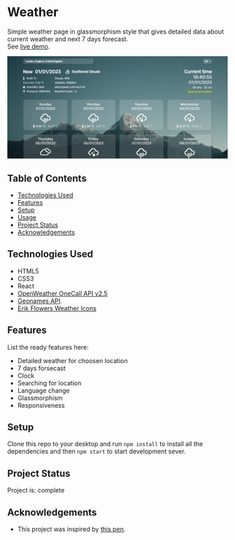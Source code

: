# Weather
Simple weather page in glassmorphism style that gives detailed data about current weather and next 7 days forecast.<br>
See [live demo](https://weather-artur-pas.netlify.app).

![Example screenshot](screenshot.png)


## Table of Contents
* [Technologies Used](#technologies-used)
* [Features](#features)
* [Setup](#setup)
* [Usage](#usage)
* [Project Status](#project-status)
* [Acknowledgements](#acknowledgements)


## Technologies Used
- HTML5
- CSS3
- React
- [OpenWeather OneCall API v2.5](https://openweathermap.org/) 
- [Geonames API](https://www.geonames.org).
- [Erik Flowers Weather Icons](http://erikflowers.github.io/weather-icons/)


## Features
List the ready features here:
- Detailed weather for choosen location
- 7 days forsecast
- Clock
- Searching for location 
- Language change
- Glassmorphism
- Responsiveness


## Setup
Clone this repo to your desktop and run `npm install` to install all the dependencies and then `npm start` to start development sever.


## Project Status
Project is: complete


## Acknowledgements
- This project was inspired by [this pen](https://codepen.io/Hyperplexed/pen/vYpXNJd).
